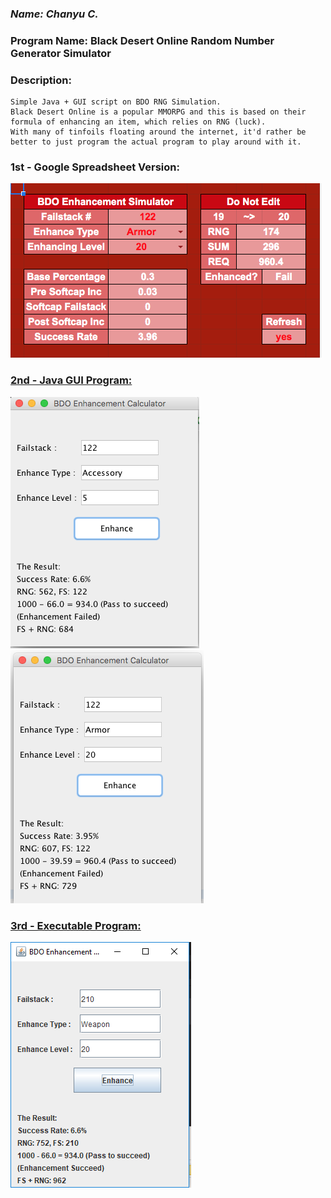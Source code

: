 ### *Name: Chanyu C.*

### Program Name: Black Desert Online Random Number Generator Simulator

### Description: 
``` 
Simple Java + GUI script on BDO RNG Simulation.
Black Desert Online is a popular MMORPG and this is based on their
formula of enhancing an item, which relies on RNG (luck).
With many of tinfoils floating around the internet, it'd rather be
better to just program the actual program to play around with it.
```

### 1st - Google Spreadsheet Version:
<a href = "pic1.png"><img src = "pic1.png">

### 2nd - Java GUI Program:
<a href = "pic2-1.png"><img src = "pic2-1.png">
<a href = "pic2-2.png"><img src = "pic2-2.png">

### 3rd - Executable Program:
<a href = "pic3.png"><img src = "pic3.png">